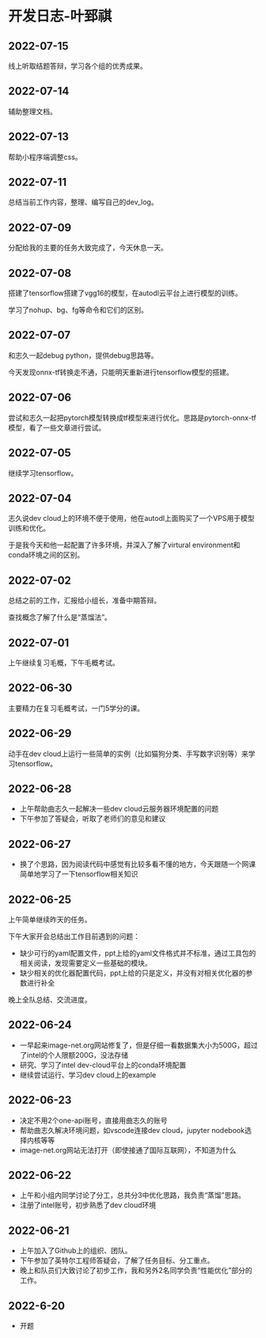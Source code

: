 # 开发日志-叶郅祺

## 2022-07-15

线上听取结题答辩，学习各个组的优秀成果。

## 2022-07-14

辅助整理文档。

## 2022-07-13

帮助小程序端调整css。

## 2022-07-11

总结当前工作内容，整理、编写自己的dev_log。

## 2022-07-09

分配给我的主要的任务大致完成了，今天休息一天。

## 2022-07-08

搭建了tensorflow搭建了vgg16的模型，在autodl云平台上进行模型的训练。

学习了nohup、bg、fg等命令和它们的区别。

## 2022-07-07

和志久一起debug python，提供debug思路等。

今天发现onnx-tf转换走不通，只能明天重新进行tensorflow模型的搭建。

## 2022-07-06

尝试和志久一起把pytorch模型转换成tf模型来进行优化。思路是pytorch-onnx-tf模型，看了一些文章进行尝试。

## 2022-07-05

继续学习tensorflow。

## 2022-07-04

志久说dev cloud上的环境不便于使用，他在autodl上面购买了一个VPS用于模型训练和优化。

于是我今天和他一起配置了许多环境，并深入了解了virtural environment和conda环境之间的区别。

## 2022-07-02

总结之前的工作，汇报给小组长，准备中期答辩。

查找概念了解了什么是“蒸馏法”。

## 2022-07-01

上午继续复习毛概，下午毛概考试。

## 2022-06-30

主要精力在复习毛概考试，一门5学分的课。

## 2022-06-29

动手在dev cloud上运行一些简单的实例（比如猫狗分类、手写数字识别等）来学习tensorflow。

## 2022-06-28

+ 上午帮助曲志久一起解决一些dev cloud云服务器环境配置的问题
+ 下午参加了答疑会，听取了老师们的意见和建议

## 2022-06-27

+ 换了个思路，因为阅读代码中感觉有比较多看不懂的地方，今天跟随一个网课简单地学习了一下tensorflow相关知识

## 2022-06-25

上午简单继续昨天的任务。

下午大家开会总结出工作目前遇到的问题：

+ 缺少可行的yaml配置文件，ppt上给的yaml文件格式并不标准，通过工具包的相关阅读，发现需要定义一些基础的模块。
+ 缺少相关的优化器配置代码，ppt上给的只是定义，并没有对相关优化器的参数进行补全

晚上全队总结、交流进度。

## 2022-06-24

+ 一早起来image-net.org网站修复了，但是仔细一看数据集大小为500G，超过了intel的个人限额200G，没法存储
+ 研究、学习了intel dev-cloud平台上的conda环境配置
+ 继续尝试运行、学习dev cloud上的example

## 2022-06-23

+ 决定不用2个one-api账号，直接用曲志久的账号
+ 帮助曲志久解决环境问题，如vscode连接dev cloud，jupyter nodebook选择内核等等
+ image-net.org网站无法打开（即使接通了国际互联网），不知道为什么

## 2022-06-22

+ 上午和小组内同学讨论了分工，总共分3中优化思路，我负责“蒸馏”思路。
+ 注册了intel账号，初步熟悉了dev cloud环境

## 2022-06-21

+ 上午加入了Github上的组织、团队。
+ 下午参加了英特尔工程师答疑会，了解了任务目标、分工重点。
+ 晚上和队员们大致讨论了初步工作，我和另外2名同学负责“性能优化”部分的工作。

## 2022-6-20

+ 开题
